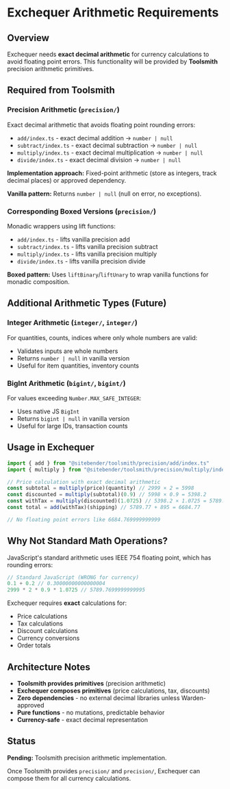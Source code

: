 # Exchequer Arithmetic Requirements

## Overview

Exchequer needs **exact decimal arithmetic** for currency calculations to avoid floating point errors. This functionality will be provided by **Toolsmith** precision arithmetic primitives.

## Required from Toolsmith

### Precision Arithmetic (`precision/`)

Exact decimal arithmetic that avoids floating point rounding errors:

- `add/index.ts` - exact decimal addition → `number | null`
- `subtract/index.ts` - exact decimal subtraction → `number | null`
- `multiply/index.ts` - exact decimal multiplication → `number | null`
- `divide/index.ts` - exact decimal division → `number | null`

**Implementation approach:** Fixed-point arithmetic (store as integers, track decimal places) or approved dependency.

**Vanilla pattern:** Returns `number | null` (null on error, no exceptions).

### Corresponding Boxed Versions (`precision/`)

Monadic wrappers using lift functions:

- `add/index.ts` - lifts vanilla precision add
- `subtract/index.ts` - lifts vanilla precision subtract
- `multiply/index.ts` - lifts vanilla precision multiply
- `divide/index.ts` - lifts vanilla precision divide

**Boxed pattern:** Uses `liftBinary`/`liftUnary` to wrap vanilla functions for monadic composition.

## Additional Arithmetic Types (Future)

### Integer Arithmetic (`integer/`, `integer/`)

For quantities, counts, indices where only whole numbers are valid:

- Validates inputs are whole numbers
- Returns `number | null` in vanilla version
- Useful for item quantities, inventory counts

### BigInt Arithmetic (`bigint/`, `bigint/`)

For values exceeding `Number.MAX_SAFE_INTEGER`:

- Uses native JS `BigInt`
- Returns `bigint | null` in vanilla version
- Useful for large IDs, transaction counts

## Usage in Exchequer

```typescript
import { add } from "@sitebender/toolsmith/precision/add/index.ts"
import { multiply } from "@sitebender/toolsmith/precision/multiply/index.ts"

// Price calculation with exact decimal arithmetic
const subtotal = multiply(price)(quantity) // 2999 × 2 = 5998
const discounted = multiply(subtotal)(0.9) // 5998 × 0.9 = 5398.2
const withTax = multiply(discounted)(1.0725) // 5398.2 × 1.0725 = 5789.77
const total = add(withTax)(shipping) // 5789.77 + 895 = 6684.77

// No floating point errors like 6684.769999999999
```

## Why Not Standard Math Operations?

JavaScript's standard arithmetic uses IEEE 754 floating point, which has rounding errors:

```javascript
// Standard JavaScript (WRONG for currency)
0.1 + 0.2 // 0.30000000000000004
2999 * 2 * 0.9 * 1.0725 // 5789.7699999999995
```

Exchequer requires **exact** calculations for:

- Price calculations
- Tax calculations
- Discount calculations
- Currency conversions
- Order totals

## Architecture Notes

- **Toolsmith provides primitives** (precision arithmetic)
- **Exchequer composes primitives** (price calculations, tax, discounts)
- **Zero dependencies** - no external decimal libraries unless Warden-approved
- **Pure functions** - no mutations, predictable behavior
- **Currency-safe** - exact decimal representation

## Status

**Pending:** Toolsmith precision arithmetic implementation.

Once Toolsmith provides `precision/` and `precision/`, Exchequer can compose them for all currency calculations.
